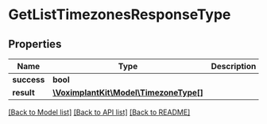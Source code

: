 # GetListTimezonesResponseType

## Properties
Name | Type | Description | Notes
------------ | ------------- | ------------- | -------------
**success** | **bool** |  | [optional] 
**result** | [**\VoximplantKit\Model\TimezoneType[]**](TimezoneType.md) |  | [optional] 

[[Back to Model list]](../README.md#documentation-for-models) [[Back to API list]](../README.md#documentation-for-api-endpoints) [[Back to README]](../README.md)


